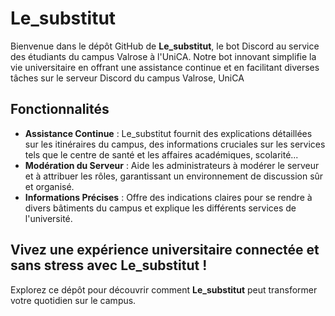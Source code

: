 # Le_substitut

Bienvenue dans le dépôt GitHub de **Le_substitut**, le bot Discord au service des étudiants du campus Valrose à l'UniCA. Notre bot innovant simplifie la vie universitaire en offrant une assistance continue et en facilitant diverses tâches sur le serveur Discord du campus Valrose, UniCA

## Fonctionnalités

- **Assistance Continue** : Le_substitut fournit des explications détaillées sur les itinéraires du campus, des informations cruciales sur les services tels que le centre de santé et les affaires académiques, scolarité...
- **Modération du Serveur** : Aide les administrateurs à modérer le serveur et à attribuer les rôles, garantissant un environnement de discussion sûr et organisé.
- **Informations Précises** : Offre des indications claires pour se rendre à divers bâtiments du campus et explique les différents services de l'université.

## Vivez une expérience universitaire connectée et sans stress avec **Le_substitut** !

Explorez ce dépôt pour découvrir comment **Le_substitut** peut transformer votre quotidien sur le campus.
